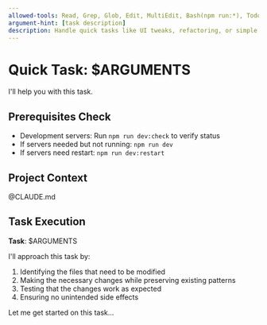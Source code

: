 ```yaml
---
allowed-tools: Read, Grep, Glob, Edit, MultiEdit, Bash(npm run:*), TodoWrite
argument-hint: [task description]
description: Handle quick tasks like UI tweaks, refactoring, or simple changes
---
```


# Quick Task: $ARGUMENTS

I'll help you with this task.

## Prerequisites Check
- Development servers: Run `npm run dev:check` to verify status
- If servers needed but not running: `npm run dev`
- If servers need restart: `npm run dev:restart`

## Project Context
@CLAUDE.md

## Task Execution

**Task**: $ARGUMENTS

I'll approach this task by:
1. Identifying the files that need to be modified
2. Making the necessary changes while preserving existing patterns
3. Testing that the changes work as expected
4. Ensuring no unintended side effects

Let me get started on this task...